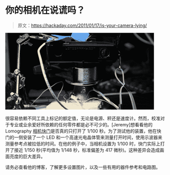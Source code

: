 # 你的相机在说谎吗？

> 原文：<https://hackaday.com/2011/01/17/is-your-camera-lying/>

![](img/060cac61b7c81d0e2155b721482d9855.png "IMG_0972")

很容易依赖不同工具上标记的额定值，无论是电源、秤还是速度计。然而，校准对于专业或业余爱好所依赖的任何零件都是必不可少的。[Jeremy]想看看他的 Lomography [相机快门](http://www.circlemud.org/~jelson/lomography_shutter/)是否真的只打开了 1/100 秒。为了测试他的装置，他在快门的一侧安装了一个 LED 和一个高速光电晶体管来测量打开时间，使用示波器来测量参考点被拉低的时间。在他的例子中，当相机设置为 1/100 时，快门实际上打开了接近 1/150 秒(平均值为 1/148 秒，标准偏差为 417 微秒)。这种差异会造成画面亮度的巨大差异。

请务必查看他的博客，了解更多设置图片，以及一些有用的器件参考和电路图。